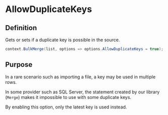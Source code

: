# AllowDuplicateKeys

## Definition
Gets or sets if a duplicate key is possible in the source.


```csharp
context.BulkMerge(list, options => options.AllowDuplicateKeys = true);
```

## Purpose
In a rare scenario such as importing a file, a key may be used in multiple rows.

In some provider such as SQL Server, the statement created by our library (`Merge`) makes it impossible to use with some duplicate keys.

By enabling this option, only the latest key is used instead.

